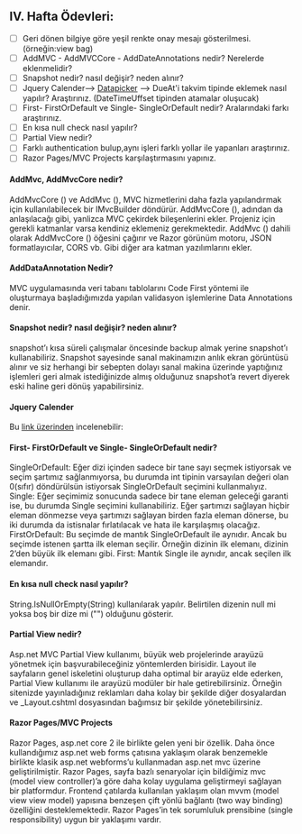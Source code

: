 ## IV. Hafta Ödevleri:
- [ ] Geri dönen bilgiye göre yeşil renkte onay mesajı gösterilmesi. (örneğin:view bag)
- [ ] AddMVC - AddMVCCore - AddDateAnnotations nedir? Nerelerde eklenmelidir?
- [ ] Snapshot nedir? nasıl değişir? neden alınır?
- [ ] Jquery Calender--> [Datapicker](https://jqueryui.com/datepicker/) --> DueAt'i takvim tipinde eklemek nasıl yapılır? Araştırınız. (DateTimeUffset tipinden atamalar oluşucak)
- [ ] First- FirstOrDefault ve Single- SingleOrDefault nedir? Aralarındaki farkı araştırınız.
- [ ] En kısa null check nasıl yapılır?
- [ ] Partial View nedir?
- [ ] Farklı authentication bulup,aynı işleri farklı yollar ile yapanları araştırınız.
- [ ] Razor Pages/MVC Projects karşılaştırmasını yapınız.

#### AddMvc, AddMvcCore nedir?
AddMvcCore () ve AddMvc (), MVC hizmetlerini daha fazla yapılandırmak için kullanılabilecek bir IMvcBuilder döndürür.
AddMvcCore (), adından da anlaşılacağı gibi, yanlizca MVC çekirdek bileşenlerini ekler. Projeniz için gerekli katmanlar varsa kendiniz eklemeniz gerekmektedir.
AddMvc () dahili olarak AddMvcCore () öğesini çağırır ve Razor görünüm motoru, JSON formatlayıcılar, CORS vb. Gibi diğer ara katman yazılımlarını ekler.

#### AddDataAnnotation Nedir?
MVC uygulamasında veri tabanı tablolarını Code First yöntemi ile oluşturmaya başladığımızda yapılan validasyon işlemlerine Data Annotations denir.

#### Snapshot nedir? nasıl değişir? neden alınır?
snapshot’ı kısa süreli çalışmalar öncesinde backup almak yerine snapshot’ı kullanabiliriz. Snapshot sayesinde sanal makinamızın anlık ekran görüntüsü alınır ve siz herhangi bir sebepten dolayı sanal makina üzerinde yaptığınız işlemleri geri almak istediğinizde almış olduğunuz snapshot’a revert diyerek eski haline geri dönüş yapabilirsiniz.

#### Jquery Calender
Bu [link üzerinden](https://stackoverflow.com/questions/38711170/datetimeoffset-in-fullcalendar-using-asp-net-mvc) incelenebilir:

#### First- FirstOrDefault ve Single- SingleOrDefault nedir? 
SingleOrDefault: Eğer dizi içinden sadece bir tane sayı seçmek istiyorsak ve seçim şartımız sağlanmıyorsa, bu durumda int tipinin varsayılan değeri olan 0(sıfır) döndürülsün istiyorsak SingleOrDefault seçimini kullanmalıyız.
Single: Eğer seçimimiz sonucunda sadece bir tane eleman geleceği garanti ise, bu durumda Single seçimini kullanabiliriz. Eğer şartımızı sağlayan hiçbir eleman dönmezse veya şartımızı sağlayan birden fazla eleman dönerse, bu iki durumda da istisnalar fırlatılacak ve hata ile karşılaşmış olacağız.
FirstOrDefault: Bu seçimde de mantık SingleOrDefault ile aynıdır. Ancak bu seçimde istenen şartta ilk eleman seçilir. Örneğin dizinin ilk elemanı, dizinin 2’den büyük ilk elemanı gibi.
First: Mantık Single ile aynıdır, ancak seçilen ilk elemandır.

#### En kısa null check nasıl yapılır?
String.IsNullOrEmpty(String) kullanılarak yapılır. Belirtilen dizenin null mi yoksa boş bir dize mi ("") olduğunu gösterir.

#### Partial View nedir?
Asp.net MVC Partial View kullanımı, büyük web projelerinde arayüzü yönetmek için başvurabileceğiniz yöntemlerden birisidir. Layout ile sayfaların genel iskeletini oluşturup daha optimal bir arayüz elde ederken, Partial View kullanımı ile arayüzü modüler bir hale getirebilirsiniz. Örneğin sitenizde yayınladığınız reklamları daha kolay bir şekilde diğer dosyalardan ve _Layout.cshtml dosyasından bağımsız bir şekilde yönetebilirsiniz.

#### Razor Pages/MVC Projects
Razor Pages, asp.net core 2 ile birlikte gelen yeni bir özellik. Daha önce kullandığımız asp.net web forms çatısına yaklaşım olarak benzemekle birlikte klasik asp.net webforms’u kullanmadan asp.net mvc üzerine geliştirilmiştir. Razor Pages, sayfa bazlı senaryolar için bildiğimiz mvc (model view controller)’a göre daha kolay uygulama geliştirmeyi sağlayan bir platformdur. Frontend çatılarda kullanılan yaklaşım olan mvvm (model view view model) yapısına benzeşen çift yönlü bağlantı (two way binding) özelliğini desteklemektedir. Razor Pages’in tek sorumluluk prensibine (single responsibility) uygun bir yaklaşımı vardır.
